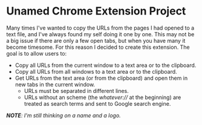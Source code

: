 Unamed Chrome Extension Project
===============================

Many times I've wanted to copy the URLs from the pages I had opened to a text
file, and I've always found my self doing it one by one. This may not be a big
issue if there are only a few open tabs, but when you have many it become
timesome. For this reason I decided to create this extension. The goal is to
allow users to:

* Copy all URLs from the current window to a text area or to the clipboard.
* Copy all URLs from all windows to a text area or to the clipboard.
* Get URLs from the text area (or from the clipboard) and open them in
new tabs in the current window.
    + URLs must be separated in different lines.
    + URLs without an scheme (the _whatever://_ at the beginning) are treated as
	  search terms and sent to Google search engine.

_**NOTE**: I'm still thinking on a name and a logo._

